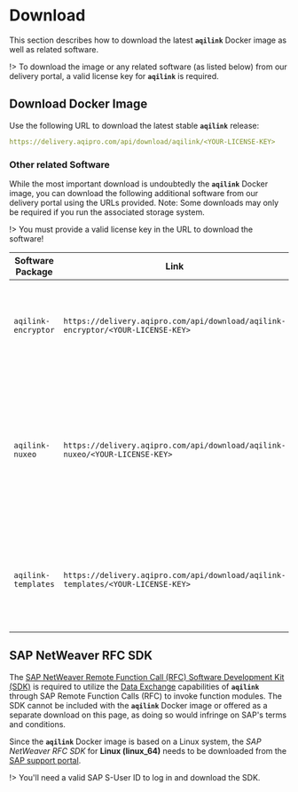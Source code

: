 # Download
This section describes how to download the latest **`aqilink`** Docker image as well as related software.

!> To download the image or any related software (as listed below) from our delivery portal, a valid license key for **`aqilink`** is required. 

## Download Docker Image
Use the following URL to download the latest stable **`aqilink`** release:

```yaml
https://delivery.aqipro.com/api/download/aqilink/<YOUR-LICENSE-KEY>
```

### Other related Software

While the most important download is undoubtedly the  **`aqilink`** Docker image, you can download the following additional software from our delivery portal using the URLs provided. Note: Some downloads may only be required if you run the associated storage system.


!> You must provide a valid license key in the URL to download the software!

| Software Package | Link | Description | 
| ----------- | ----------- |----------- |
| `aqilink-encryptor` | `https://delivery.aqipro.com/api/download/aqilink-encryptor/<YOUR-LICENSE-KEY>`| The encryptor tool to store passwords securely. Refer to [Password Encryption](/reference/password-encryption.md). | 
| `aqilink-nuxeo` | `https://delivery.aqipro.com/api/download/aqilink-nuxeo/<YOUR-LICENSE-KEY>` | This package contains the required **`aqilink`** data model and also UI addons to be deployed on the Nuxeo server. | 
| `aqilink-templates` | `https://delivery.aqipro.com/api/download/aqilink-templates/<YOUR-LICENSE-KEY>` | Download a package with predefined templates used for [Tasks](/configuration/aqishare/tasks.md) to enable data exchange. |


## SAP NetWeaver RFC SDK
The [SAP NetWeaver Remote Function Call (RFC) Software Development Kit (SDK)](https://support.sap.com/en/product/connectors/nwrfcsdk.html) is required to utilize the  [Data Exchange](/configuration/aqishare) capabilities of **`aqilink`** through SAP Remote Function Calls (RFC) to invoke function modules. The SDK cannot be included with the **`aqilink`** Docker image or offered as a separate download on this page, as doing so would infringe on SAP's terms and conditions.

Since the **`aqilink`** Docker image is based on a Linux system, the *SAP NetWeaver RFC SDK* for **Linux (linux_64)** needs to be downloaded from the [SAP support portal](https://support.sap.com/en/product/connectors/nwrfcsdk.html). 

!> You'll need a valid SAP S-User ID to log in and download the SDK.

